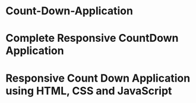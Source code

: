 # Count-Down-Application
# Complete Responsive CountDown Application
# Responsive Count Down Application using HTML, CSS and JavaScript
